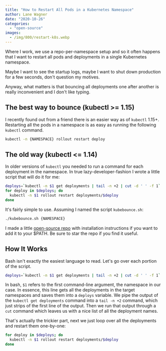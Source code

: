 ```yaml
---
title: "How to Restart All Pods in a Kubernetes Namespace"
author: Lane Wagner
date: "2020-10-26"
categories: 
  - "open-source"
images:
  - /img/800/restart-k8s.webp
---
```


Where I work, we use a repo-per-namespace setup and so it often happens that I want to restart all pods and deployments in a single Kubernetes namespace.

Maybe I want to see the startup logs, maybe I want to shut down production for a few seconds, don't question my motives.

Anyway, what matters is that bouncing all deployments one after another is really inconvenient and I don't like typing.

## The best way to bounce (kubectl >= 1.15)

I recently found out from a friend there is an easier way as of `kubectl` 1.15+. Restarting all the pods in a namespace is as easy as running the following `kubectl` command.

```bash
kubectl -n {NAMESPACE} rollout restart deploy
```

## The old way (kubectl <= 1.14)

In older versions of `kubectl` you needed to run a command for each deployment in the namespace. In true lazy-developer-fashion I wrote a little script that will do it for me:

```bash
deploys=`kubectl -n $1 get deployments | tail -n +2 | cut -d ' ' -f 1`
for deploy in $deploys; do
  kubectl -n $1 rollout restart deployments/$deploy
done
```

It's fairly simple to use. Assuming I named the script `kubebounce.sh`:

```bash
./kubebounce.sh {NAMESPACE}
```

I made a little [open-source repo](https://github.com/lane-c-wagner/kubebounce) with installation instructions if you want to add it to your $PATH. Be sure to star the repo if you find it useful.

## How It Works

Bash isn't exactly the easiest language to read. Let's go over each portion of the script.

```bash
deploys=`kubectl -n $1 get deployments | tail -n +2 | cut -d ' ' -f 1`
```

In bash, `$1` refers to the first command-line argument, the namespace in our case. In essence, this line gets all the deployments in the target namespaces and saves them into a `deploys` variable. We pipe the output of the `kubectl get deployments` command into a `tail -n +2` command, which just strips of the first line of the output. Then we run that output through a `cut` command which leaves us with a nice list of all the deployment names.

That's actually the trickier part, next we just loop over all the deployments and restart them one-by-one:

```bash
for deploy in $deploys; do
  kubectl -n $1 rollout restart deployments/$deploy
done
```
